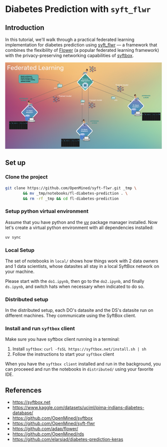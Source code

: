 # Diabetes Prediction with `syft_flwr`

## Introduction

In this tutorial, we'll walk through a practical federated learning implementation for diabetes prediction using [syft_flwr](https://github.com/OpenMined/syft-flwr) — a framework that combines the flexibility of [Flower](https://github.com/adap/flower/) (a popular federated learning framework) with the privacy-preserving networking capabilities of [syftbox](https://www.syftbox.net/).

![overview](./images/overview.png)

## Set up

### Clone the project
```bash
git clone https://github.com/OpenMined/syft-flwr.git _tmp \
		&& mv _tmp/notebooks/fl-diabetes-prediction . \
		&& rm -rf _tmp && cd fl-diabetes-prediction
```

### Setup python virtual environment
Assume that you have python and the [uv](https://docs.astral.sh/uv/) package manager installed. Now let's create a virtual python environment with all dependencies installed:
```bash
uv sync
```

### Local Setup
The set of notebooks in `local/` shows how things work with 2 data owners and 1 data scientists, whose datasites all stay in a local SyftBox network on your machine.

Please start with the `do1.ipynb`, then go to the `do2.ipynb`, and finally `ds.ipynb`, and switch hats when necessary when indicated to do so.

### Distributed setup
In the distributed setup, each DO's datasite and the DS's datasite run on different machines. They communicate using the SyftBox client.

### Install and run `syftbox` client
Make sure you have syftbox client running in a terminal:
1. Install `syftbox`: `curl -fsSL https://syftbox.net/install.sh | sh`
2. Follow the instructions to start your `syftbox` client

When you have the `syftbox client` installed and run in the background, you can proceeed and run the notebooks in `distributed/` using your favorite IDE.

## References
- https://syftbox.net
- https://www.kaggle.com/datasets/uciml/pima-indians-diabetes-database/
- https://github.com/OpenMined/syftbox
- https://github.com/OpenMined/syft-flwr
- https://github.com/adap/flower/
- https://github.com/OpenMined/rds
- https://github.com/elarsiad/diabetes-prediction-keras
